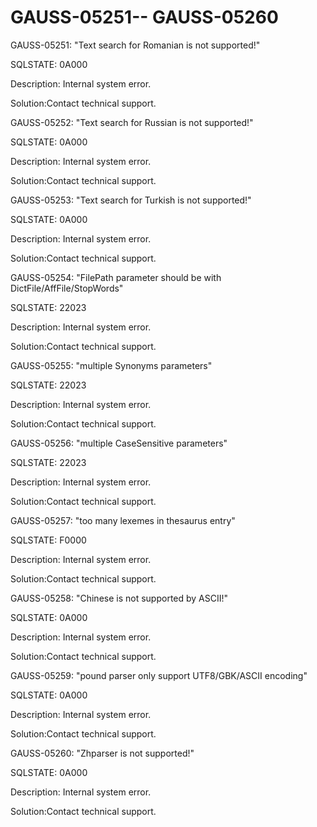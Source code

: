 # GAUSS-05251-- GAUSS-05260<a name="EN-US_TOPIC_0302073699"></a>

GAUSS-05251: "Text search for Romanian is not supported!"

SQLSTATE: 0A000

Description: Internal system error.

Solution:Contact technical support.

GAUSS-05252: "Text search for Russian is not supported!"

SQLSTATE: 0A000

Description: Internal system error.

Solution:Contact technical support.

GAUSS-05253: "Text search for Turkish is not supported!"

SQLSTATE: 0A000

Description: Internal system error.

Solution:Contact technical support.

GAUSS-05254: "FilePath parameter should be with DictFile/AffFile/StopWords"

SQLSTATE: 22023

Description: Internal system error.

Solution:Contact technical support.

GAUSS-05255: "multiple Synonyms parameters"

SQLSTATE: 22023

Description: Internal system error.

Solution:Contact technical support.

GAUSS-05256: "multiple CaseSensitive parameters"

SQLSTATE: 22023

Description: Internal system error.

Solution:Contact technical support.

GAUSS-05257: "too many lexemes in thesaurus entry"

SQLSTATE: F0000

Description: Internal system error.

Solution:Contact technical support.

GAUSS-05258: "Chinese is not supported by ASCII!"

SQLSTATE: 0A000

Description: Internal system error.

Solution:Contact technical support.

GAUSS-05259: "pound parser only support UTF8/GBK/ASCII encoding"

SQLSTATE: 0A000

Description: Internal system error.

Solution:Contact technical support.

GAUSS-05260: "Zhparser is not supported!"

SQLSTATE: 0A000

Description: Internal system error.

Solution:Contact technical support.

